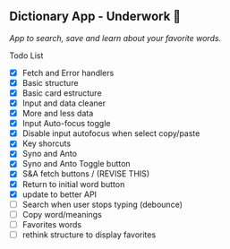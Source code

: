 ## Dictionary App - Underwork 🚧

*App to search, save and learn about your favorite words.*

Todo List

- [x] Fetch and Error handlers
- [x] Basic structure
- [x] Basic card estructure
- [x] Input and data cleaner
- [x] More and less data
- [x] Input Auto-focus toggle
- [x] Disable input autofocus when select copy/paste
- [x] Key shorcuts
- [x] Syno and Anto
- [x] Syno and Anto Toggle button
- [x] S&A fetch buttons / (REVISE THIS)
- [x] Return to initial word button
- [x] update to better API
- [ ] Search when user stops typing (debounce)
- [ ] Copy word/meanings
- [ ] Favorites words
- [ ] rethink structure to display favorites
